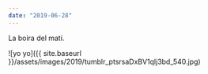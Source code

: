 ```yaml
---
date: "2019-06-28"
---
```


La boira del matí.

![yo yo]({{ site.baseurl }}/assets/images/2019/tumblr_ptsrsaDxBV1qlj3bd_540.jpg)

